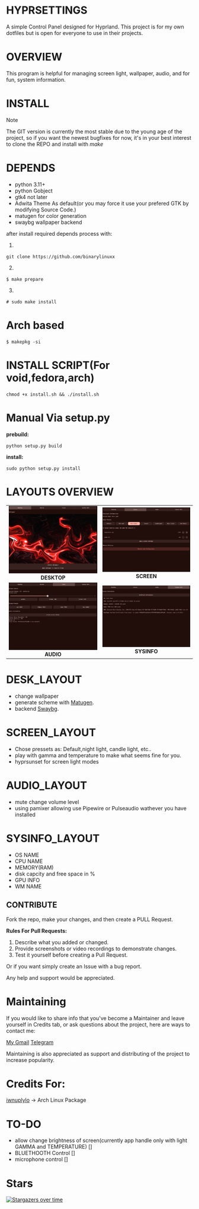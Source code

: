 # HYPRSETTINGS
A simple Control Panel designed for Hyprland. This project is for my own dotfiles but is open for everyone to use in their projects.

# OVERVIEW
This program is helpful for managing screen light, wallpaper, audio, and for fun, system information.

# INSTALL

>[!NOTE]
> The GIT version is currently the most stable due to the young age of the project, so if you want the newest
> bugfixes for now,
> it's in your best interest to clone the REPO
> and install with *make*

# DEPENDS
- python 3.11+
- python Gobject
- gtk4 not later
- Adwita Theme As default(or you may force it use your prefered GTK by modifying Source Code.)
- matugen for color generation
- swaybg wallpaper backend

after install required depends process with:

1)
```
git clone https://github.com/binarylinuxx
```
2)
```
$ make prepare
```
3)
```
# sudo make install
```
# Arch based
```
$ makepkg -si
```

# INSTALL SCRIPT(For void,fedora,arch)
```
chmod +x install.sh && ./install.sh
```

# Manual Via setup.py
**prebuild:**
```
python setup.py build
```

**install:**
```
sudo python setup.py install
```

# LAYOUTS OVERVIEW
<table>
  <tr>
    <td align="center">
      <img src="img/desk_layout.png" width="400"/><br/>
      <b>DESKTOP</b>
    </td>
    <td align="center">
      <img src="img/screen_layout.png" width="400"/><br/>
      <b>SCREEN</b>
    </td>
  </tr>
  <tr>
    <td align="center">
      <img src="img/audiomixer_layout.png" width="400"/><br/>
      <b>AUDIO</b>
    </td>
    <td align="center">
      <img src="img/sysinfo_layout.png" width="400"/><br/>
      <b>SYSINFO</b>
    </td>
  </tr>
</table>

# DESK_LAYOUT
- change wallpaper 
- generate scheme with [Matugen](https://github.com/InioX/matugen).
- backend [Swaybg](https://github.com/swaywm/swaybg).

# SCREEN_LAYOUT
- Chose pressets as: Default,night light, candle light, etc..
- play with gamma and temperature to make what seems fine for you.
- hyprsunset for screen light modes

# AUDIO_LAYOUT
- mute change volume level
- using pamixer allowing use Pipewire or Pulseaudio wathever you have installed

# SYSINFO_LAYOUT
- OS NAME
- CPU NAME
- MEMORY(RAM)
- disk capcity and free space in %
- GPU INFO
- WM NAME

## CONTRIBUTE
Fork the repo, make your changes, and then create a PULL Request.

**Rules For Pull Requests:**
1) Describe what you added or changed.
2) Provide screenshots or video recordings to demonstrate changes.
3) Test it yourself before creating a Pull Request.

Or if you want simply create an Issue with a bug report.

Any help and support would be appreciated.

# Maintaining
If you would like to share info that you've become a Maintainer and leave yourself in Credits tab, or ask questions about the project, here are ways to contact me:

[My Gmail](mailto:nrw58886@gmail.com)
[Telegram](https://t.me/Binarnik_Linux)

Maintaining is also appreciated as support and distributing of the project to increase popularity.

# Credits For:
[iwnuplylo](https://github.com/IwnuplyNotTyan) -> Arch Linux Package

# TO-DO
- allow change brightness of screen(currently app handle only with light GAMMA and TEMPERATURE) []
- BLUETHOOTH Control []
- microphone control [] 

# Stars
[![Stargazers over time](https://starchart.cc/binarylinuxx/hyprsettings.svg?background=%231d1d1d&axis=%23ffffff&line=%23ff2525)](https://starchart.cc/binarylinuxx/hyprsettings)
